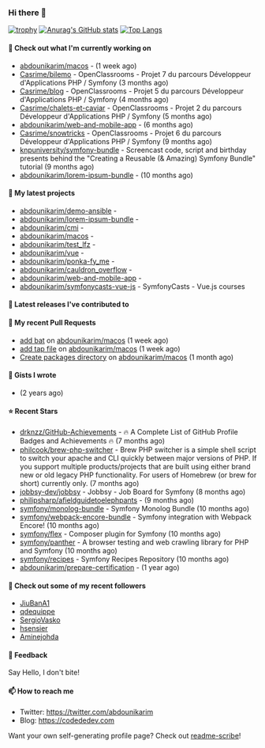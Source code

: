 ### Hi there 👋

[![trophy](https://github-profile-trophy.vercel.app/?username=abdounikarim&theme=onestar&row=1&column=7&no-frame=true&margin-w=13)](https://github.com/ryo-ma/github-profile-trophy)
[![Anurag's GitHub stats](https://github-readme-stats.vercel.app/api?username=abdounikarim&show_icons=true&theme=dark&count_private=true&hide_border=true)](https://github.com/anuraghazra/github-readme-stats)
[![Top Langs](https://github-readme-stats.vercel.app/api/top-langs/?username=abdounikarim&langs_count=8&layout=compact&theme=dark&hide_border=true)](https://github.com/anuraghazra/github-readme-stats)

#### 👷 Check out what I'm currently working on

- [abdounikarim/macos](https://github.com/abdounikarim/macos) -  (1 week ago)
- [Casrime/bilemo](https://github.com/Casrime/bilemo) - OpenClassrooms - Projet 7 du parcours Développeur d&#39;Applications PHP / Symfony (3 months ago)
- [Casrime/blog](https://github.com/Casrime/blog) - OpenClassrooms - Projet 5 du parcours Développeur d&#39;Applications PHP / Symfony (4 months ago)
- [Casrime/chalets-et-caviar](https://github.com/Casrime/chalets-et-caviar) - OpenClassrooms - Projet 2 du parcours Développeur d&#39;Applications PHP / Symfony (5 months ago)
- [abdounikarim/web-and-mobile-app](https://github.com/abdounikarim/web-and-mobile-app) -  (6 months ago)
- [Casrime/snowtricks](https://github.com/Casrime/snowtricks) - OpenClassrooms - Projet 6 du parcours Développeur d&#39;Applications PHP / Symfony (9 months ago)
- [knpuniversity/symfony-bundle](https://github.com/knpuniversity/symfony-bundle) - Screencast code, script and birthday presents behind the &#34;Creating a Reusable (&amp; Amazing) Symfony Bundle&#34; tutorial (9 months ago)
- [abdounikarim/lorem-ipsum-bundle](https://github.com/abdounikarim/lorem-ipsum-bundle) -  (10 months ago)

#### 🌱 My latest projects

- [abdounikarim/demo-ansible](https://github.com/abdounikarim/demo-ansible) - 
- [abdounikarim/lorem-ipsum-bundle](https://github.com/abdounikarim/lorem-ipsum-bundle) - 
- [abdounikarim/cmi](https://github.com/abdounikarim/cmi) - 
- [abdounikarim/macos](https://github.com/abdounikarim/macos) - 
- [abdounikarim/test_lfz](https://github.com/abdounikarim/test_lfz) - 
- [abdounikarim/vue](https://github.com/abdounikarim/vue) - 
- [abdounikarim/ponka-fy_me](https://github.com/abdounikarim/ponka-fy_me) - 
- [abdounikarim/cauldron_overflow](https://github.com/abdounikarim/cauldron_overflow) - 
- [abdounikarim/web-and-mobile-app](https://github.com/abdounikarim/web-and-mobile-app) - 
- [abdounikarim/symfonycasts-vue-js](https://github.com/abdounikarim/symfonycasts-vue-js) - SymfonyCasts - Vue.js courses

#### 🔭 Latest releases I've contributed to


#### 🔨 My recent Pull Requests

- [add bat](https://github.com/abdounikarim/macos/pull/13) on [abdounikarim/macos](https://github.com/abdounikarim/macos) (1 week ago)
- [add tap file](https://github.com/abdounikarim/macos/pull/12) on [abdounikarim/macos](https://github.com/abdounikarim/macos) (1 week ago)
- [Create packages directory](https://github.com/abdounikarim/macos/pull/11) on [abdounikarim/macos](https://github.com/abdounikarim/macos) (1 month ago)

#### 📓 Gists I wrote

- [](https://gist.github.com/b237278802559acb0bcf1e2516ba718e) (2 years ago)

#### ⭐ Recent Stars

- [drknzz/GitHub-Achievements](https://github.com/drknzz/GitHub-Achievements) - 🔥 A Complete List of GitHub Profile Badges and Achievements 🔥 (7 months ago)
- [philcook/brew-php-switcher](https://github.com/philcook/brew-php-switcher) - Brew PHP switcher is a simple shell script to switch your apache and CLI quickly between major versions of PHP. If you support multiple products/projects that are built using either brand new or old legacy PHP functionality. For users of Homebrew (or brew for short) currently only. (7 months ago)
- [jobbsy-dev/jobbsy](https://github.com/jobbsy-dev/jobbsy) - Jobbsy - Job Board for Symfony (8 months ago)
- [philipsharp/afieldguidetoelephpants](https://github.com/philipsharp/afieldguidetoelephpants) -  (9 months ago)
- [symfony/monolog-bundle](https://github.com/symfony/monolog-bundle) - Symfony Monolog Bundle (10 months ago)
- [symfony/webpack-encore-bundle](https://github.com/symfony/webpack-encore-bundle) - Symfony integration with Webpack Encore! (10 months ago)
- [symfony/flex](https://github.com/symfony/flex) - Composer plugin for Symfony (10 months ago)
- [symfony/panther](https://github.com/symfony/panther) - A browser testing and web crawling library for PHP and Symfony (10 months ago)
- [symfony/recipes](https://github.com/symfony/recipes) - Symfony Recipes Repository (10 months ago)
- [abdounikarim/prepare-certification](https://github.com/abdounikarim/prepare-certification) -  (1 year ago)

#### 👯 Check out some of my recent followers

- [JiuBanA1](https://github.com/JiuBanA1)
- [qdequippe](https://github.com/qdequippe)
- [SergioVasko](https://github.com/SergioVasko)
- [hsensier](https://github.com/hsensier)
- [Aminejohda](https://github.com/Aminejohda)

#### 💬 Feedback

Say Hello, I don't bite!

#### 📫 How to reach me

- Twitter: https://twitter.com/abdounikarim
- Blog: https://codededev.com

Want your own self-generating profile page? Check out [readme-scribe](https://github.com/muesli/readme-scribe)!
